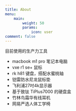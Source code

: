 ```yaml
---
title: About
menu:
    main: 
        weight: 50
        params:
            icon: user
comment: false
---
```


目前使用的生产力工具

- macbook m1 pro 笔记本电脑
- vxe r1 se+ 鼠标
- rk h81 键盘，搭配水蜜桃轴
- 铠雷防水尼龙鼠标垫
- 飞利浦27吋4k显示器
- 基于致钛 TiPlus7000 的硬盘盒
- 竹林鸟霜华有线耳机
- 网易严选人体工学椅
